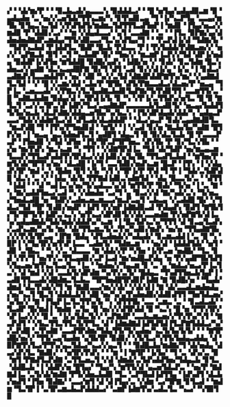 ▞▝▝▟▞▆▞▛▝▝▝▉▃▙▃▟▞▄▃▃▃▚▝▉▟▟▟▃▞▝▝█▝▅▜▄▞▄▟▄▟▉▃▆▝▉▝▄▟▄▟▅▝▃▝▅▞▞▃▅▜▟▞▜▜▚▃▆▞▚▝▊▜▚▟▊▃▄▝▜▝▐▞▚▃▛▜▄▝▃▃▄▞▆▜▙▝▊▜▄▃▚▃▜▟▝▞▛▟▜▟▜▞▆▟▆▃▜▟▜▜▜▃▟▜▅▛▐▝▆▟▊▝▐▜▄▞▅▃▞▞▆▟▉▝▛▝▟▟▊▞▃▞▝▝▆▝▞▟▄▟▃▃▞▝▄▜▝▃▃▟▇▝▝▃▝▝▐▜▃▝▉▛▇▞▄▞▟▟▅▟▅▟▇▟▛▃▆▟▄▞▜▜▞▟▉▃▃▞▜▃▚▞▟▜▄▞▜▝▝▝▛▃▛▟▐▞▟▝▜▟▇▞▙▝▝▜▟▜▚▃▙▟▝▛▐▟▟▜▃▝█▟▛▝█▃▙▝▛▟▃▃▝▛▐▝▛▞▙▟▟▞▛▟▇▃▅▞▞▝▅▞▞▝▄▛▇▃▙▝▉▜▝▃▜▝▚▃▙▟▛▝▉▞▝▜▅▞▞▝▆▃▆▛▐▃▛▞▞▜▟▝▟▛▐▞▅▟▄▝▉▟▟▛▐▞▟▜▅▝▆▜▟▟█▝▉▟█▞▄▟▚▝▐▟█▞▅▝▞▝▊▟▞▝▊▃▜▟▆▝█▃▚▟▅▃▞▞▄▟▇▝▟▃▚▃▄▟█▛▇▝▉▞▜▝▟▜▝▃▟▝▊▞▞▟▐▞▄▝▐▞▄▝▐▝▊▟▃▞▃▟▇▟▚▜▃▃▆▟▟▜▚▝▅▞▝▟▉▝▚▞▞▃▜▟▝▟▇▟▛▟▟▛▇▜▚▞▆▞▝▞▄▟▇▟▜▃▜▟▝▝▞▝█▝▞▃▆▞▟▟▝▃▙▞▛▝█▜▙▝▟▜▞▛▇▃▃▟▃▞▟▃▅▞▛▝▅▃▄▝▜▛▐▃▝▃▅▃▃▟▞▝▞▛▇▃▚▜▃▜▄▟▇▃▙▟▊▜▄▛▇▞▜▞▛▟▊▜▜▝▃▃▆▜▜▞▃▝█▝▚▟▇▃▙▟▆▝▉▟▄▞▟▝▃▜▛▟▐▞▙▝▊▝▚▝▞▛▐▞▃▜▜▟▚▞▅▜▃▝█▝▉▝▇▜▃▜▝▃▞▞▃▜▛▃▚▛▐▟▛▞▜▃▞▃▄▟▇▟▛▃▃▃▃▃▙▜▃▟▊▜▞▝▅▃▄▞▙▟▟▜▜▞▙▞▅▃▙▝▟▃▛▟▇▞▟▟▄▃▅▜▙▞▚▞▙▃▚▝▐▜▞▟▛▟▄▟▞▟▟▞▚▝▄▟▄▃▛▃▃▞▜▟▞▞▟▟▆▜▃▞▟▝▟▜▃▟▞▟▃▟▟▟▛▝▝▟▃▞▄▃▛▝▊▟▞▃▄▟▇▟▉▜▃▝▆▃▛▟█▝▜▝▐▜▚▞▛▜▅▟▊▟▝▝▆▜▞▝▐▝▞▃▟▝▊▞▅▝▇▃▙▞▙▞▚▟▇▝█▜▛▞▅▝▐▝▅▃▄▝▄▃▜▟▅▟▜▃▜▝▄▟█▜▝▟▄▃▜▝▉▝▉▞▟▃▜▃▙▝█▝▛▃▃▃▛▃▛▝▐▜▅▟▉▝▞▜▟▝▟▜▅▝▐▜▞▜▛▃▛▜▛▜▅▃▝▟▚▜▙▝▛▝▊▞▜▃▚▜▙▝▝▞▅▝▆▞▛▟▚▝▆▃▚▃▆▝▚▝▜▜▝▝▞▟▇▜▛▟▐▃▝▜▟▝▟▞▜▟▛▝▅▞▆▃▄▃▆▜▃▃▛▞▜▜▃▟▚▟▟▜▚▜▛▟▃▞▞▟▐▟▊▞▄▜▄▜▙▝▜▜▃▟▜▃▙▟▝▝▆▜▅▞▛▝▆▜▞▟▞▜▛▜▚▞▅▞▝▟▃▟█▝▐▞▜▝▃▃▜▟▊▞▅▟▚▃▆▝█▃▛▝▐▜▚▝▐▝▞▟▄▟▚▜▛▝▆▟▝▃▚▝█▟▅▝▉▜▝▞▙▝▚▜▝▞▜▛▐▞▛▝▛▟▝▜▝▛▐▝▜▟▞▃▜▟▛▟█▝▟▃▚▝▃▝▞▝▐▟▄▝▟▞▙▝▛▛▇▟▐▟▊▃▚▟▆▜▟▝▝▟▄▝█▃▃▜▞▃▝▝▟▜▜▝▐▟▟▝▝▝▟▝▚▟▐▃▚▞▅▞▜▞▄▟▃▃▚▞▟▝▆▜▜▞▛▝▉▟▞▝▜▞▅▝▐▝▃▝▇▝▚▝▇▞▄▟▟▜▅▃▞▃▟▝▚▝▞▟▅▟▅▝▃▞▜▝▄▝▉▃▞▞▟▝▇▞▚▟▞▃▚▝▜▞▅▃▞▜▅▟▃▟█▝▅▝▜▟▛▞▃▟▅▃▅▃▆▃▃▞▆▃▛▃▄▜▝▃▙▃▄▝▞▃▟▟█▝█▞▝▞▜▟▃▞▜▟▝▜▛▝▊▟▊▞▅▟▛▝▐▟▜▝▛▞▅▛▐▟▇▟▉▃▟▝▛▟▄▟▚▝▉▟▜▝▇▜▙▜▞▜▞▜▛▜▞▛▐▟▛▃▚▃▚▝▅▜▚▃▞▟▛▟▊▜▞▞▟▞▃▃▅▟▆▝▛▞▅▛▇▜▞▟▐▃▚▞▄▟▄▟▇▟▞▜▟▞▆▟▞▟▟▟▚▞▚▃▆▝▐▝█▃▜▟▚▃▚▞▜▜▜▝▟▝▊▃▄▜▃▟▚▞▃▟▚▃▆▞▚▞▙▝▆▞▝▟▞▜▜▃▆▃▜▞▃▜▚▞▚▟▊▞▆▟▚▝▅▞▅▝▜▜▄▟▇▜▙▞▞▞▛▞▙▜▛▃▄▝▐▛▇▝█▟▄▝▟▜▃▟▅▟▞▞▚▟▄▟▞▝▊▃▆▃▟▟▐▝▃▝█▝▚▝▉▛▐▝▞▜▄▜▛▞▅▜▚▛▐▃▃▝▃▟▅▜▞▝▜▟▆▃▆▝▝▝▅▞▟▝▐▟▟▟▜▟▞▝▅▜▝▟▉▝▃▜▙▃▝▝▚▝▞▃▝▟▃▃▃▝▇▝▟▟▞▞▛▝▚▜▅▝▐▞▛▃▅▝▅▟█▞▝▜▃▝▊▟▝▞▛▞▜▝▅▞▛▞▃▜▜▃▄▟▊▞▃▛▐▃▟▝▆▞▅▟█▃▛▟▄▝▅▝▛▞▄▟▛▜▙▜▟▜▚▜▄▃▅▞▆▜▚▃▜▃▄▜▃▝▐▃▝▝▆▟▅▞▞▜▄▃▆▝▊▝▃▝▄▝▆▟▃▞▅▃▞▛▐▃▜▃▚▝▟▝▆▟▝▞▟▝▃▃▙▜▞▟▛▟▆▝▚▞▛▞▃▜▞▝█▟▄▃▝▜▚▟▜▜▅▃▙▜▄▛▐▝▃▟▊▜▜▃▃▟▞▟█▟▆▃▜▃▙▃▝▜▛▜▅▟█▜▛▟▊▛▐▟▇▝▇▝▉▟█▞▅▝▝▜▄▟▞▟▆▟▝▟▃▜▚▟▞▞▜▝▆▝▇▟▊▃▃▞▆▞▞▟▞▝▞▟▞▟▐▝▇▝▟▞▃▃▟▃▆▟▅▟▄▞▅▞▚▃▜▝█▃▜▝▟▟▟▃▙▜▝▟█▝▅▞▚▞▄▜▚▟▅▟▉▞▟▟▊▟▜▜▝▜▅▜▟▃▅▞▚▞▙▞▞▝▇▝▐▜▄▛▐▃▜▃▜▜▚▞▙▝▚▝▟▜▜▜▙▝▃▃▝▃▆▃▝▃▝▝▊▃▟▃▟▞▝▜▃▟▛▝█▞▆▟▐▝▆▟▆▝▃▜▄▝█▝▅▞▞▞▟▜▛▟▟▝█▝▚▃▚▝█▝▅▝▛▜▚▜▛▞▚▛▐▃▞▞▞▝█▝▃▝▐▞▄▜▟▃▜▞▞▝▃▛▇▟▛▝▃▃▙▃▆▃▅▞▞▜▚▜▚▞▚▜▝▝▇▃▛▟▜▝▝▞▙▃▜▜▃▜▜▃▜▞▛▜▃▝▟▝▐▟▆▟▇▟▐▟▜▟▜▟▐▜▃▛▇▜▟▟▃▞▚▞▞▃▛▟█▝▃▜▚▟▇▝▃▃▟▜▛▟▆▞▜▟▄▜▜▞▜▞▄▟▅▞▚▃▜▞▙▞▙▜▞▝▝▝▇▜▛▟█▞▅▞▞▝▜▜▞▃▄▜▄▟▅▝▄▜▙▜▛▝▉▟▊▞▝▞▙▜▃▞▚▜▜▞▙▟▄▃▟▟▄▝▟▝▉▛▇▜▚▜▃▞▛▜▚▞▄▃▜▟▃▞▚▃▞▞▄▃▜▝▝▝▉▟█▃▙▞▆▟▇▞▜▝▟▞▅▟▄▝▟▃▞▟▚▜▃▝▇▟▊▞▝▝▅▜▛▞▛▟▚▝▝▝▆▝▐▝▇▜▛▝▐▞▙▞▝▜▝▃▝▟▚▞▃▝▉▝▆▜▝▛▇▟▜▃▛▟▇▝▃▜▜▃▅▃▜▝▞▟▝▟▆▟▞▃▜▟▚▟▟▜▅▞▜▟▄▃▙▝▊▜▃▝▟▟█▃▙▝▐▝▟▟▛▞▅▝█▜▄▞▝▜▄▞▚▝▆▜▜▞▟▝▄▃▅▜▟▃▛▃▝▝▅▞▛▝▇▟▇▟▐▃▝▃▜▞▟▞▆▟▇▝▛▜▞▟▅▃▙▟▉▝▜▃▝▃▛▜▙▟▐▟▜▜▄▝▐▟▚▟▜▝▟▃▙▞▅▟▜▝▐▜▅▝▉▟▇▞▝▃▃▞▆▜▝▟▝▟▐▜▄▞▃▝▞▟▆▝▃▞▜▛▇▝▊▜▃▟▝▝▆▟▆▝▜▃▜▛▐▝▃▜▛▃▆▃▙▃▛▟▟▟▃▞▝▃▆▛▐▟▆▜▚▞▃▟▃▜▃▝▚▃▞▝▚▜▉▜▉
